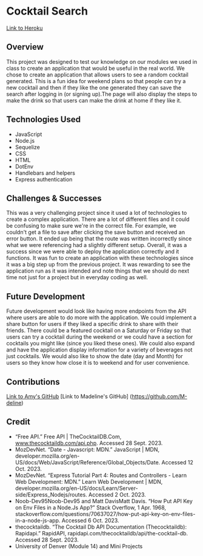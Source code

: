 # Cocktail Search
[Link to Heroku](https://cocktail-search-9a6e5d707e4b.herokuapp.com/) 
## Overview
This project was designed to test our knowledge on our modules we used in class to create an application that would be useful in the real world. We chose to create an application that allows users to see a random cocktail generated. This is a fun idea for weekend plans so that people can try a new cocktail and then if they like the one generated they can save the search after logging in (or signing up).The page will also display the steps to make the drink so that users can make the drink at home if they like it. 
## Technologies Used 
- JavaScript
- Node.js
- Sequelize
- CSS
- HTML
- DotEnv
- Handlebars and helpers
- Express authentication
## Challenges & Successes
This was a very challenging project since it used a lot of technologies to create a complex application. There are a lot of different files and it could be confusing to make sure we're in the correct file. For example, we couldn't get a file to save after clicking the save button and received an error button. It ended up being that the route was written incorrectly since what we were referencing had a slightly different setup. Overall, it was a success since we were able to deploy the application correctly and it functions. It was fun to create an application with these technologies since it was a big step up from the previous project. It was rewarding to see the application run as it was intended and note things that we should do next time not just for a project but in everyday coding as well. 
## Future Development
Future development would look like having more endpoints from the API where users are able to do more with the application. We could implement a share button for users if they liked a specific drink to share with their friends. There could be a featured cocktail on a Saturday or Friday so that users can try a cocktail during the weekend or we could have a section for cocktails you might like (since you liked these ones). We could also expand and have the application display information for a variety of beverages not just cocktails. We would also like to show the date (day and Month) for users so they know how close it is to weekend and for user convenience.  
## Contributions
[Link to Amy's GitHub](https://github.com/Akleynhans)
[Link to Madeline's GitHub] (https://github.com/M-deline)
## Credit 
- “Free API.” Free API | TheCocktailDB.Com, www.thecocktaildb.com/api.php. Accessed 28 Sept. 2023. 
- MozDevNet. “Date - Javascript: MDN.” JavaScript | MDN, developer.mozilla.org/en-US/docs/Web/JavaScript/Reference/Global_Objects/Date. Accessed 12 Oct. 2023. 
- MozDevNet. “Express Tutorial Part 4: Routes and Controllers - Learn Web Development: MDN.” Learn Web Development | MDN, developer.mozilla.org/en-US/docs/Learn/Server-side/Express_Nodejs/routes. Accessed 2 Oct. 2023. 
- Noob-Dev95Noob-Dev95 and Matt DavisMatt Davis. “How Put API Key on Env Files in a Node.Js App?” Stack Overflow, 1 Apr. 1968, stackoverflow.com/questions/70637027/how-put-api-key-on-env-files-in-a-node-js-app. Accessed 6 Oct. 2023.
- thecocktaildb. “The Cocktail Db API Documentation (Thecocktaildb): Rapidapi.” RapidAPI, rapidapi.com/thecocktaildb/api/the-cocktail-db. Accessed 28 Sept. 2023. 
- University of Denver (Module 14) and Mini Projects 

